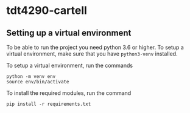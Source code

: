 # tdt4290-cartell

## Setting up a virtual environment

To be able to run the project you need python 3.6 or higher. To setup a virtual environment, make sure that you have 
`python3-venv` installed.

To setup a virtual environment, run the commands

    python -m venv env
    source env/bin/activate

To install the required modules, run the command

    pip install -r requirements.txt
